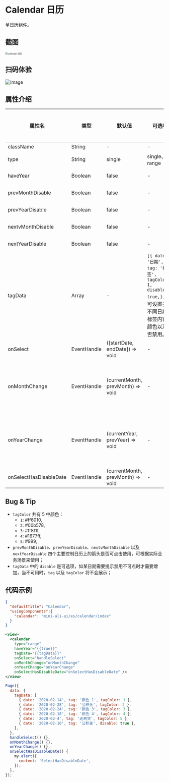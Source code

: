 # Calendar 日历

单日历组件。

## 截图
<img src="https://gw.alipayobjects.com/mdn/rms_ce4c6f/afts/img/A*aSuuRJJNNCkAAAAAAAAAAABkARQnAQ" alt="calendar 日历" style="zoom:50%;" />

## 扫码体验

![image](http://mdn.alipayobjects.com/afts/img/A*QTU7SIUZWwkAAAAAAAAAAABkAa8wAA/original?bz=openpt_doc&t=p-804BKLyQGDJy97jUCirwAAAABkMK8AAAAA)



## 属性介绍

| 属性名 | 类型 | 默认值 | 可选项 | 描述 | 最低版本 | 必填 |
| ---- | ---- | ---- | ---- | ---- | ---- | ---- |
| className | String | - | - | 自定义 class | - | - |
| type | String | single | single、range | 日期选择模式 | - | - |
| haveYear | Boolean | false | - | 是否展示年份控制箭头 | - | - |
| prevMonthDisable | Boolean | false | - | 前一个月份箭头禁用 | - | - |
| prevYearDisable | Boolean | false | - | 前一个年份箭头禁用 | - | - |
| nextvMonthDisable | Boolean | false | - | 后一个月份箭头禁用 | - | - |
| nextYearDisable | Boolean | false | - | 后一个年份箭头禁用 | - | - |
| tagData | Array | - | `[{ date: '日期', tag: '标签', tagColor: 1, disable: true,},]`，可设置多个不同日期的标签内容，颜色以及是否禁用。| - | - |
| onSelect | EventHandle | ([startDate, endDate]) => void | - | 选择区间时的回调 | - | - |
| onMonthChange | EventHandle | (currentMonth, prevMonth) => void | - | 点击切换月份时回调，带两个参数currentMonth切换后月份和prevMonth切换前月份 | - | - |
| onYearChange | EventHandle | (currentYear, prevYear) => void | - | 点击切换年份时回调，带两个参数currentYear切换后年份和prevYear切换前年份 | - | - |
| onSelectHasDisableDate | EventHandle | (currentMonth, prevMonth) => void | - | 选择区间包含不可用的日期 | - | - |

## Bug & Tip
* `tagColor` 共有 5 中颜色：
  * `1`: #ff6010,
  * `2`: #00b578,
  * `3`: #ff8f1f,
  * `4`: #1677ff,
  * `5`: #999,
* `prevMonthDisable`、`prevYearDisable`、`nextvMonthDisable` 以及 `nextYearDisable` 四个主要控制日历上的箭头是否可点击使用，可根据实际业务场景来使用；
* `tagData` 中的 `disable` 是可选项，如某日期需要提示禁用不可点时才需要增加，当不可用时，`tag` 以及 `tagColor` 将不会展示；

## 代码示例

```json
{
  "defaultTitle": "Calendar",
  "usingComponents":{
    "calendar": "mini-ali-ui/es/calendar/index"
  }
}
```

```xml
<view>
  <calendar
    type="range"
    haveYear="{{true}}"
    tagData="{{tagData}}"
    onSelect="handleSelect"
    onMonthChange="onMonthChange"
    onYearChange="onYearChange"
    onSelectHasDisableDate="onSelectHasDisableDate" />
</view>
```

```javascript
Page({
  data: {
    tagData: [
      { date: '2020-02-14', tag: '颜色 1', tagColor: 1 },
      { date: '2020-02-28', tag: '公积金', tagColor: 2 },
      { date: '2020-02-24', tag: '颜色 3', tagColor: 3 },
      { date: '2020-02-18', tag: '颜色 4', tagColor: 4 },
      { date: '2020-02-4', tag: '还房贷', tagColor: 5 },
      { date: '2020-02-10', tag: '公积金', disable: true },
    ],
  },
  handleSelect() {},
  onMonthChange() {},
  onYearChange() {},
  onSelectHasDisableDate() {
    my.alert({
      content: 'SelectHasDisableDate',
    });
  },
});
```